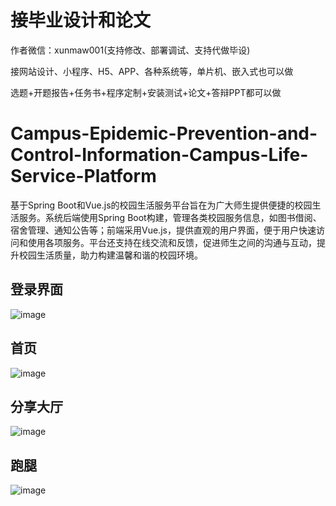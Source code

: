 # 接毕业设计和论文
作者微信：xunmaw001(支持修改、部署调试、支持代做毕设)

接网站设计、小程序、H5、APP、各种系统等，单片机、嵌入式也可以做

选题+开题报告+任务书+程序定制+安装测试+论文+答辩PPT都可以做
# Campus-Epidemic-Prevention-and-Control-Information-Campus-Life-Service-Platform
基于Spring Boot和Vue.js的校园生活服务平台旨在为广大师生提供便捷的校园生活服务。系统后端使用Spring Boot构建，管理各类校园服务信息，如图书借阅、宿舍管理、通知公告等；前端采用Vue.js，提供直观的用户界面，便于用户快速访问和使用各项服务。平台还支持在线交流和反馈，促进师生之间的沟通与互动，提升校园生活质量，助力构建温馨和谐的校园环境。
## 登录界面
![image](https://github.com/user-attachments/assets/54e0682c-57ae-4138-80b0-f7856cacba3c)
## 首页
![image](https://github.com/user-attachments/assets/ab55bd73-348b-4ed5-8843-5eb37acc0d41)
## 分享大厅
![image](https://github.com/user-attachments/assets/9a568619-78dd-441e-a51e-6243907a7faa)
## 跑腿
![image](https://github.com/user-attachments/assets/57337720-0d90-4899-854a-bfae4463c9d0)
